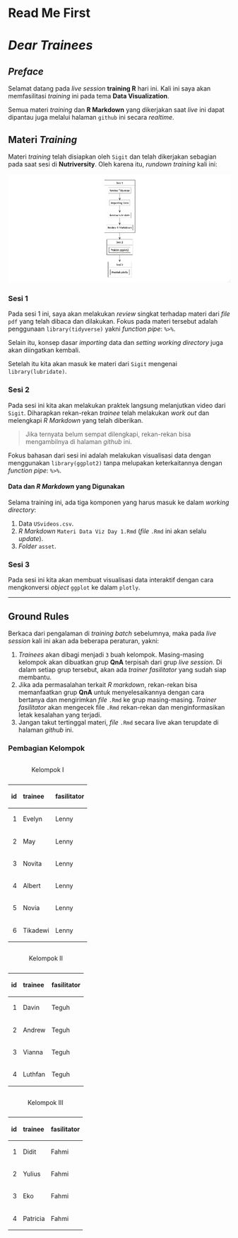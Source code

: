 Read Me First
================

# *Dear Trainees*

## *Preface*

Selamat datang pada *live session* **training R** hari ini. Kali ini
saya akan memfasilitasi *training* ini pada tema **Data Visualization**.

Semua materi *training* dan **R Markdown** yang dikerjakan saat *live*
ini dapat dipantau juga melalui halaman `github` ini secara *realtime*.

## Materi *Training*

Materi *training* telah disiapkan oleh `Sigit` dan telah dikerjakan
sebagian pada saat sesi di **Nutriversity**. Oleh karena itu, *rundown
training* kali ini:

<img src="Rplot.png" width="905" />

### Sesi 1

Pada sesi 1 ini, saya akan melakukan *review* singkat terhadap materi
dari *file* `pdf` yang telah dibaca dan dilakukan. Fokus pada materi
tersebut adalah penggunaan `library(tidyverse)` yakni *function pipe*:
`%>%`.

Selain itu, konsep dasar *importing* data dan *setting working
directory* juga akan diingatkan kembali.

Setelah itu kita akan masuk ke materi dari `Sigit` mengenai
`library(lubridate)`.

### Sesi 2

Pada sesi ini kita akan melakukan praktek langsung melanjutkan video
dari `Sigit`. Diharapkan rekan-rekan *trainee* telah melakukan *work
out* dan melengkapi *R Markdown* yang telah diberikan.

> Jika ternyata belum sempat dilengkapi, rekan-rekan bisa mengambilnya
> di halaman *github* ini.

Fokus bahasan dari sesi ini adalah melakukan visualisasi data dengan
menggunakan `library(ggplot2)` tanpa melupakan keterkaitannya dengan
*function pipe*: `%>%`.

#### Data dan *R Markdown* yang Digunakan

Selama training ini, ada tiga komponen yang harus masuk ke dalam
*working directory*:

1.  Data `USvideos.csv`.
2.  *R Markdown* `Materi Data Viz Day 1.Rmd` (*file* `.Rmd` ini akan
    selalu *update*).
3.  *Folder* `asset`.

### Sesi 3

Pada sesi ini kita akan membuat visualisasi data interaktif dengan cara
mengkonversi *object* `ggplot` ke dalam `plotly`.

-----

## **Ground Rules**

Berkaca dari pengalaman di *training batch* sebelumnya, maka pada *live
session* kali ini akan ada beberapa peraturan, yakni:

1.  *Trainees* akan dibagi menjadi `3` buah kelompok. Masing-masing
    kelompok akan dibuatkan grup **QnA** terpisah dari grup *live
    session*. Di dalam setiap grup tersebut, akan ada *trainer
    fasilitator* yang sudah siap membantu.
2.  Jika ada permasalahan terkait *R markdown*, rekan-rekan bisa
    memanfaatkan grup **QnA** untuk menyelesaikannya dengan cara
    bertanya dan mengirimkan *file* `.Rmd` ke grup masing-masing.
    *Trainer fasilitator* akan mengecek file `.Rmd` rekan-rekan dan
    menginformasikan letak kesalahan yang terjadi.
3.  Jangan takut tertinggal materi, *file* `.Rmd` secara live akan
    terupdate di halaman *github* ini.

### Pembagian Kelompok

<table>

<caption>

Kelompok I

</caption>

<thead>

<tr>

<th style="text-align:right;">

id

</th>

<th style="text-align:left;">

trainee

</th>

<th style="text-align:left;">

fasilitator

</th>

</tr>

</thead>

<tbody>

<tr>

<td style="text-align:right;">

1

</td>

<td style="text-align:left;">

Evelyn

</td>

<td style="text-align:left;">

Lenny

</td>

</tr>

<tr>

<td style="text-align:right;">

2

</td>

<td style="text-align:left;">

May

</td>

<td style="text-align:left;">

Lenny

</td>

</tr>

<tr>

<td style="text-align:right;">

3

</td>

<td style="text-align:left;">

Novita

</td>

<td style="text-align:left;">

Lenny

</td>

</tr>

<tr>

<td style="text-align:right;">

4

</td>

<td style="text-align:left;">

Albert

</td>

<td style="text-align:left;">

Lenny

</td>

</tr>

<tr>

<td style="text-align:right;">

5

</td>

<td style="text-align:left;">

Novia

</td>

<td style="text-align:left;">

Lenny

</td>

</tr>

<tr>

<td style="text-align:right;">

6

</td>

<td style="text-align:left;">

Tikadewi

</td>

<td style="text-align:left;">

Lenny

</td>

</tr>

</tbody>

</table>

<table>

<caption>

Kelompok II

</caption>

<thead>

<tr>

<th style="text-align:right;">

id

</th>

<th style="text-align:left;">

trainee

</th>

<th style="text-align:left;">

fasilitator

</th>

</tr>

</thead>

<tbody>

<tr>

<td style="text-align:right;">

1

</td>

<td style="text-align:left;">

Davin

</td>

<td style="text-align:left;">

Teguh

</td>

</tr>

<tr>

<td style="text-align:right;">

2

</td>

<td style="text-align:left;">

Andrew

</td>

<td style="text-align:left;">

Teguh

</td>

</tr>

<tr>

<td style="text-align:right;">

3

</td>

<td style="text-align:left;">

Vianna

</td>

<td style="text-align:left;">

Teguh

</td>

</tr>

<tr>

<td style="text-align:right;">

4

</td>

<td style="text-align:left;">

Luthfan

</td>

<td style="text-align:left;">

Teguh

</td>

</tr>

</tbody>

</table>

<table>

<caption>

Kelompok III

</caption>

<thead>

<tr>

<th style="text-align:right;">

id

</th>

<th style="text-align:left;">

trainee

</th>

<th style="text-align:left;">

fasilitator

</th>

</tr>

</thead>

<tbody>

<tr>

<td style="text-align:right;">

1

</td>

<td style="text-align:left;">

Didit

</td>

<td style="text-align:left;">

Fahmi

</td>

</tr>

<tr>

<td style="text-align:right;">

2

</td>

<td style="text-align:left;">

Yulius

</td>

<td style="text-align:left;">

Fahmi

</td>

</tr>

<tr>

<td style="text-align:right;">

3

</td>

<td style="text-align:left;">

Eko

</td>

<td style="text-align:left;">

Fahmi

</td>

</tr>

<tr>

<td style="text-align:right;">

4

</td>

<td style="text-align:left;">

Patricia

</td>

<td style="text-align:left;">

Fahmi

</td>

</tr>

</tbody>

</table>
